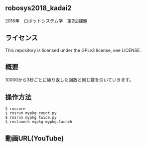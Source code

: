 ## robosys2018_kadai2

2018年　ロボットシステム学　第2回課題

## ライセンス
This repository is licensed under the GPLv3 license, see LICENSE.

## 概要
10000から3秒ごとに繰り返した回数と同じ数を引いていきます。  

## 操作方法
    $ roscore
    $ rosrun mypkg count.py
    $ rosrun mypkg twice.py
    $ roslaunch mypkg mypkg.launch

## 動画URL(YouTube)

